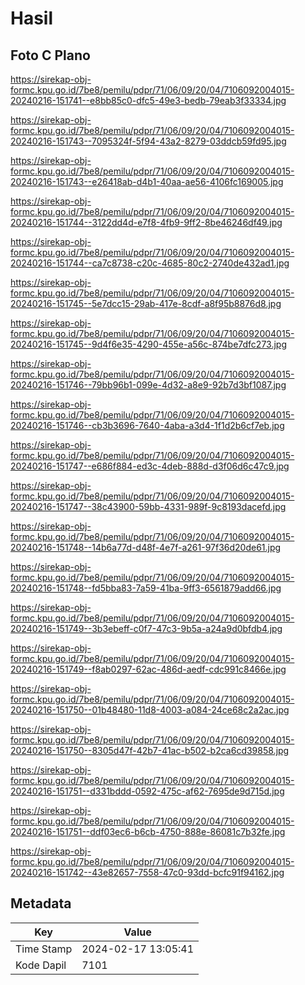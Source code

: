 # Hasil

## Foto C Plano

https://sirekap-obj-formc.kpu.go.id/7be8/pemilu/pdpr/71/06/09/20/04/7106092004015-20240216-151741--e8bb85c0-dfc5-49e3-bedb-79eab3f33334.jpg

https://sirekap-obj-formc.kpu.go.id/7be8/pemilu/pdpr/71/06/09/20/04/7106092004015-20240216-151743--7095324f-5f94-43a2-8279-03ddcb59fd95.jpg

https://sirekap-obj-formc.kpu.go.id/7be8/pemilu/pdpr/71/06/09/20/04/7106092004015-20240216-151743--e26418ab-d4b1-40aa-ae56-4106fc169005.jpg

https://sirekap-obj-formc.kpu.go.id/7be8/pemilu/pdpr/71/06/09/20/04/7106092004015-20240216-151744--3122dd4d-e7f8-4fb9-9ff2-8be46246df49.jpg

https://sirekap-obj-formc.kpu.go.id/7be8/pemilu/pdpr/71/06/09/20/04/7106092004015-20240216-151744--ca7c8738-c20c-4685-80c2-2740de432ad1.jpg

https://sirekap-obj-formc.kpu.go.id/7be8/pemilu/pdpr/71/06/09/20/04/7106092004015-20240216-151745--5e7dcc15-29ab-417e-8cdf-a8f95b8876d8.jpg

https://sirekap-obj-formc.kpu.go.id/7be8/pemilu/pdpr/71/06/09/20/04/7106092004015-20240216-151745--9d4f6e35-4290-455e-a56c-874be7dfc273.jpg

https://sirekap-obj-formc.kpu.go.id/7be8/pemilu/pdpr/71/06/09/20/04/7106092004015-20240216-151746--79bb96b1-099e-4d32-a8e9-92b7d3bf1087.jpg

https://sirekap-obj-formc.kpu.go.id/7be8/pemilu/pdpr/71/06/09/20/04/7106092004015-20240216-151746--cb3b3696-7640-4aba-a3d4-1f1d2b6cf7eb.jpg

https://sirekap-obj-formc.kpu.go.id/7be8/pemilu/pdpr/71/06/09/20/04/7106092004015-20240216-151747--e686f884-ed3c-4deb-888d-d3f06d6c47c9.jpg

https://sirekap-obj-formc.kpu.go.id/7be8/pemilu/pdpr/71/06/09/20/04/7106092004015-20240216-151747--38c43900-59bb-4331-989f-9c8193dacefd.jpg

https://sirekap-obj-formc.kpu.go.id/7be8/pemilu/pdpr/71/06/09/20/04/7106092004015-20240216-151748--14b6a77d-d48f-4e7f-a261-97f36d20de61.jpg

https://sirekap-obj-formc.kpu.go.id/7be8/pemilu/pdpr/71/06/09/20/04/7106092004015-20240216-151748--fd5bba83-7a59-41ba-9ff3-6561879add66.jpg

https://sirekap-obj-formc.kpu.go.id/7be8/pemilu/pdpr/71/06/09/20/04/7106092004015-20240216-151749--3b3ebeff-c0f7-47c3-9b5a-a24a9d0bfdb4.jpg

https://sirekap-obj-formc.kpu.go.id/7be8/pemilu/pdpr/71/06/09/20/04/7106092004015-20240216-151749--f8ab0297-62ac-486d-aedf-cdc991c8466e.jpg

https://sirekap-obj-formc.kpu.go.id/7be8/pemilu/pdpr/71/06/09/20/04/7106092004015-20240216-151750--01b48480-11d8-4003-a084-24ce68c2a2ac.jpg

https://sirekap-obj-formc.kpu.go.id/7be8/pemilu/pdpr/71/06/09/20/04/7106092004015-20240216-151750--8305d47f-42b7-41ac-b502-b2ca6cd39858.jpg

https://sirekap-obj-formc.kpu.go.id/7be8/pemilu/pdpr/71/06/09/20/04/7106092004015-20240216-151751--d331bddd-0592-475c-af62-7695de9d715d.jpg

https://sirekap-obj-formc.kpu.go.id/7be8/pemilu/pdpr/71/06/09/20/04/7106092004015-20240216-151751--ddf03ec6-b6cb-4750-888e-86081c7b32fe.jpg

https://sirekap-obj-formc.kpu.go.id/7be8/pemilu/pdpr/71/06/09/20/04/7106092004015-20240216-151742--43e82657-7558-47c0-93dd-bcfc91f94162.jpg


## Metadata

| Key        | Value               |
| ---------- | ------------------- |
| Time Stamp | 2024-02-17 13:05:41 |
| Kode Dapil | 7101                |



